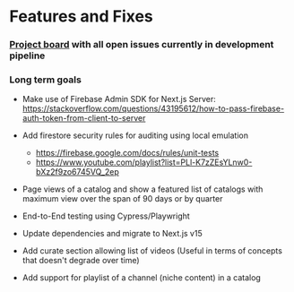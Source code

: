# Features and Fixes

### [Project board](https://github.com/users/realChakrawarti/projects/5) with all open issues currently in development pipeline


### Long term goals
- Make use of Firebase Admin SDK for Next.js Server: https://stackoverflow.com/questions/43195612/how-to-pass-firebase-auth-token-from-client-to-server

- Add firestore security rules for auditing using local emulation
    - https://firebase.google.com/docs/rules/unit-tests
    - https://www.youtube.com/playlist?list=PLl-K7zZEsYLnw0-bXz2f9zo6745VQ_2ep

- Page views of a catalog and show a featured list of catalogs with maximum view over the span of 90 days or by quarter

- End-to-End testing using Cypress/Playwright
- Update dependencies and migrate to Next.js v15 
- Add curate section allowing list of videos (Useful in terms of concepts that doesn't degrade over time)
- Add support for playlist of a channel (niche content) in a catalog
